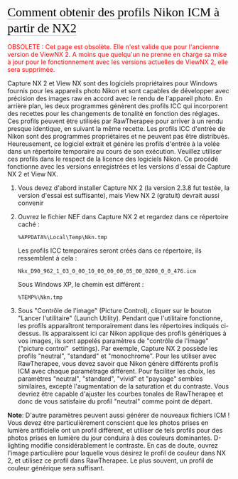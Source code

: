 <span style="color: #000000; background: none; overflow: hidden; page-break-after: avoid; font-size: 2.0em; font-family: Georgia,Times,serif; margin-top: 1em; margin-bottom: 0.25em; line-height: 1.3; padding: 0; border-bottom: 1px solid #AAAAAA;">Comment
obtenir des profils Nikon ICM à partir de NX2</span>

<span style="color: red">OBSOLETE</span> : <span style="color: red"> Cet page est obsolète. Elle n'est valide que pour l'ancienne version de ViewNX 2. A moins que quelqu'un ne prenne en charge sa mise à jour pour le fonctionnement avec les versions actuelles de ViewNX 2, elle sera supprimée.</span>

Capture NX 2 et View NX sont des logiciels propriétaires pour Windows
fournis pour les appareils photo Nikon et sont capables de développer
avec précision des images raw en accord avec le rendu de l'appareil
photo. En arrière plan, les deux programmes génèrent des profils ICC qui
incorporent des recettes pour les changements de tonalité en fonction
des réglages. Ces profils peuvent être utilisés par RawTherapee pour
arriver à un rendu presque identique, en suivant la même recette. Les
profils ICC d'entrée de Nikon sont des programmes propriétaires et ne
peuvent pas être distribués. Heureusement, ce logiciel extrait et génère
les profils d'entrée à la volée dans un répertoire temporaire au cours
de son exécution. Veuillez utiliser ces profils dans le respect de la
licence des logiciels Nikon. Ce procédé fonctionne avec les versions
enregistrées et les versions d'essai de Capture NX 2 et View NX.

1.  Vous devez d'abord installer Capture NX 2 (la version 2.3.8 fut
    testée, la version d'essai est suffisante), mais View NX 2 (gratuit)
    devrait aussi convenir
2.  Ouvrez le fichier NEF dans Capture NX 2 et regardez dans ce
    répertoire caché :

    `%APPDATA%\Local\Temp\Nkn`<random strings>`.tmp`

    Les profils ICC temporaires seront créés dans ce répertoire, ils
    ressemblent à cela :

    `Nkx_D90_962_1_03_0_00_10_00_00_00_05_00_0200_0_0_476.icm`

    Sous Windows XP, le chemin est différent :

    `%TEMP%\Nkn`<random string>`.tmp`
3.  Sous "Contrôle de l'image" (Picture Control), cliquer sur le bouton
    "Lancer l'utilitaire" (Launch Utility). Pendant que l'utilitaire
    fonctionne, les profils apparaîtront temporairement dans les
    répertoires indiqués ci-dessus. Ils apparaissent ici car Nikon
    applique des profils génériques à vos images, ils sont appelés
    paramètres de "contrôle de l'image" ("picture control”  settings).
    Par exemple, Capture NX 2 possède les profils "neutral", "standard"
    et "monochrome". Pour les utiliser avec RawTherapee, vous devez
    savoir que Nikon génère différents profils ICM avec chaque
    paramétrage différent. Pour faciliter les choix, les paramètres
    "neutral", "standard", "vivid" et "paysage" sembles similaires,
    excepté l'augmentation de la saturation et du contraste. Vous
    devriez être capable d'ajuster les courbes tonales de RawTherapee et
    donc de vous satisfaire du profil "neutral" comme point de départ.

**Note**: D'autre paramètres peuvent aussi générer de nouveaux fichiers
ICM ! Vous devez être particulièrement conscient que les photos prises
en lumière artificielle ont un profil différent, et utiliser de tels
profils pour des photos prises en lumière du jour conduira à des
couleurs dominantes. D-lighting modifie considérablement le contraste.
En cas de doute, ouvrez l'image particulière pour laquelle vous désirez
le profil de couleur dans NX 2, et utilisez ce profil dans RawTherapee.
Le plus souvent, un profil de couleur générique sera suffisant.